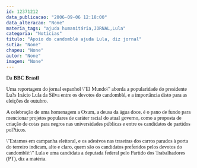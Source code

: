 ```yaml
---
id: 12371212
data_publicacao: "2006-09-06 12:18:00"
data_alteracao: "None"
materia_tags: "ajuda humanitária,JORNAL,Lula"
categoria: "Notícias"
titulo: "Apoio do candomblé ajuda Lula, diz jornal"
sutia: "None"
chapeu: "None"
autor: "None"
imagem: "None"
---
```

<p><P><FONT face=Verdana>Da <STRONG>BBC Brasil</STRONG></FONT></P></p>
<p><P><FONT face=Verdana>Uma reportagem do jornal espanhol \"El Mundo\" aborda a popularidade do presidente Lu?s Inácio Lula da Silva entre os devotos do candomblé, e a importância disto para as eleições de outubro.</FONT></P></p>
<p><P><FONT face=Verdana>A celebração de uma homenagem a Oxum, a deusa da água doce, é o pano de fundo para mencionar projetos populares de caráter racial do atual governo, como a proposta de criação de cotas para negros nas universidades públicas e entre os candidatos de partidos pol?ticos.</FONT></P></p>
<p><P><FONT face=Verdana>\"Estamos em campanha eleitoral, e os adesivos nas traseiras dos carros parados à porta do terreiro indicam, alto e claro, quem são os candidatos preferidos pelos devotos do candomblé:\" Lula e uma candidata a deputada federal pelo Partido dos Trabalhadores (PT), diz a matéria.</FONT></P> </p>
